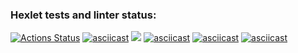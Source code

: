 ### Hexlet tests and linter status:
[![Actions Status](https://github.com/amari-foros/php-project-lvl1/workflows/hexlet-check/badge.svg)](https://github.com/amari-foros/php-project-lvl1/actions)
[![asciicast](https://asciinema.org/a/Xya8vtnVRwCBQsF7c5zCXN6lz.svg)](https://asciinema.org/a/Xya8vtnVRwCBQsF7c5zCXN6lz)
<a href="https://codeclimate.com/github/codeclimate/codeclimate/maintainability"><img src="https://api.codeclimate.com/v1/badges/a99a88d28ad37a79dbf6/maintainability" /></a>
[![asciicast](https://asciinema.org/a/E0eOZSuVIqlaEzkHbS6Rubyje.svg)](https://asciinema.org/a/E0eOZSuVIqlaEzkHbS6Rubyje)
[![asciicast](https://asciinema.org/a/D0MjSaixiWiaWsJIWqdAKApH2.svg)](https://asciinema.org/a/D0MjSaixiWiaWsJIWqdAKApH2)
[![asciicast](https://asciinema.org/a/S13yEiQz89jyUPaBsKevcIs4p.svg)](https://asciinema.org/a/S13yEiQz89jyUPaBsKevcIs4p)